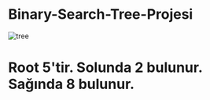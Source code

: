 # Binary-Search-Tree-Projesi

![tree](https://user-images.githubusercontent.com/86913462/143242724-be68b181-beda-45e9-b7ba-d2b5b31e3673.png)

<h1> <p> Root 5'tir. Solunda 2 bulunur. Sağında 8 bulunur. </p> </h1> 